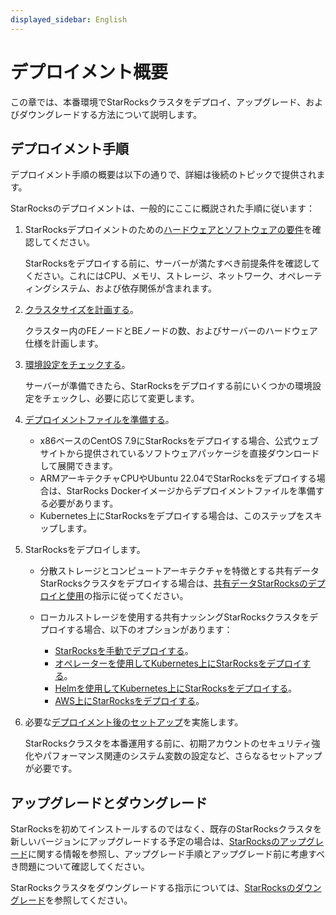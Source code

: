 ```yaml
---
displayed_sidebar: English
---
```


# デプロイメント概要

この章では、本番環境でStarRocksクラスタをデプロイ、アップグレード、およびダウングレードする方法について説明します。

## デプロイメント手順

デプロイメント手順の概要は以下の通りで、詳細は後続のトピックで提供されます。

StarRocksのデプロイメントは、一般的にここに概説された手順に従います：

1. StarRocksデプロイメントのための[ハードウェアとソフトウェアの要件](../deployment/deployment_prerequisites.md)を確認してください。

   StarRocksをデプロイする前に、サーバーが満たすべき前提条件を確認してください。これにはCPU、メモリ、ストレージ、ネットワーク、オペレーティングシステム、および依存関係が含まれます。

2. [クラスタサイズを計画する](../deployment/plan_cluster.md)。

   クラスター内のFEノードとBEノードの数、およびサーバーのハードウェア仕様を計画します。

3. [環境設定をチェックする](../deployment/environment_configurations.md)。

   サーバーが準備できたら、StarRocksをデプロイする前にいくつかの環境設定をチェックし、必要に応じて変更します。

4. [デプロイメントファイルを準備する](../deployment/prepare_deployment_files.md)。

   - x86ベースのCentOS 7.9にStarRocksをデプロイする場合、公式ウェブサイトから提供されているソフトウェアパッケージを直接ダウンロードして展開できます。
   - ARMアーキテクチャCPUやUbuntu 22.04でStarRocksをデプロイする場合は、StarRocks Dockerイメージからデプロイメントファイルを準備する必要があります。
   - Kubernetes上にStarRocksをデプロイする場合は、このステップをスキップします。

5. StarRocksをデプロイします。

   - 分散ストレージとコンピュートアーキテクチャを特徴とする共有データStarRocksクラスタをデプロイする場合は、[共有データStarRocksのデプロイと使用](../deployment/shared_data/s3.md)の指示に従ってください。
   - ローカルストレージを使用する共有ナッシングStarRocksクラスタをデプロイする場合、以下のオプションがあります：

     - [StarRocksを手動でデプロイする](../deployment/deploy_manually.md)。
     - [オペレーターを使用してKubernetes上にStarRocksをデプロイする](../deployment/sr_operator.md)。
     - [Helmを使用してKubernetes上にStarRocksをデプロイする](../deployment/helm.md)。
     - [AWS上にStarRocksをデプロイする](../deployment/starrocks_on_aws.md)。

6. 必要な[デプロイメント後のセットアップ](../deployment/post_deployment_setup.md)を実施します。

   StarRocksクラスタを本番運用する前に、初期アカウントのセキュリティ強化やパフォーマンス関連のシステム変数の設定など、さらなるセットアップが必要です。

## アップグレードとダウングレード

StarRocksを初めてインストールするのではなく、既存のStarRocksクラスタを新しいバージョンにアップグレードする予定の場合は、[StarRocksのアップグレード](../deployment/upgrade.md)に関する情報を参照し、アップグレード手順とアップグレード前に考慮すべき問題について確認してください。

StarRocksクラスタをダウングレードする指示については、[StarRocksのダウングレード](../deployment/downgrade.md)を参照してください。
